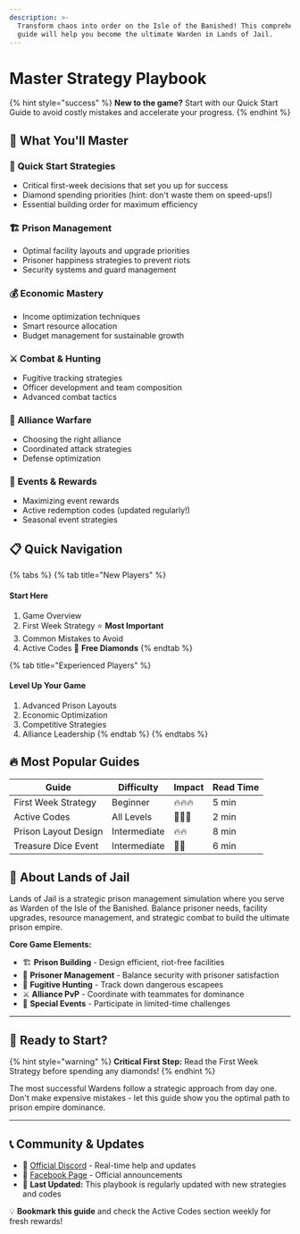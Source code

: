 ```yaml
---
description: >-
  Transform chaos into order on the Isle of the Banished! This comprehensive
  guide will help you become the ultimate Warden in Lands of Jail.
---
```


# Master Strategy Playbook

{% hint style="success" %}
**New to the game?** Start with our Quick Start Guide to avoid costly mistakes and accelerate your progress.
{% endhint %}

## 🎯 What You'll Master

### 🚀 **Quick Start Strategies**

* Critical first-week decisions that set you up for success
* Diamond spending priorities (hint: don't waste them on speed-ups!)
* Essential building order for maximum efficiency

### 🏗️ **Prison Management**

* Optimal facility layouts and upgrade priorities
* Prisoner happiness strategies to prevent riots
* Security systems and guard management

### 💰 **Economic Mastery**

* Income optimization techniques
* Smart resource allocation
* Budget management for sustainable growth

### ⚔️ **Combat & Hunting**

* Fugitive tracking strategies
* Officer development and team composition
* Advanced combat tactics

### 🤝 **Alliance Warfare**

* Choosing the right alliance
* Coordinated attack strategies
* Defense optimization

### 🎪 **Events & Rewards**

* Maximizing event rewards
* Active redemption codes (updated regularly!)
* Seasonal event strategies

## 📋 Quick Navigation

{% tabs %}
{% tab title="New Players" %}
#### Start Here

1. Game Overview
2. First Week Strategy ⭐ **Most Important**
3. Common Mistakes to Avoid
4. Active Codes 💎 **Free Diamonds**
{% endtab %}

{% tab title="Experienced Players" %}
#### Level Up Your Game

1. Advanced Prison Layouts
2. Economic Optimization
3. Competitive Strategies
4. Alliance Leadership
{% endtab %}
{% endtabs %}

## 🔥 Most Popular Guides

| Guide                | Difficulty   | Impact | Read Time |
| -------------------- | ------------ | ------ | --------- |
| First Week Strategy  | Beginner     | 🔥🔥🔥 | 5 min     |
| Active Codes         | All Levels   | 💎💎💎 | 2 min     |
| Prison Layout Design | Intermediate | 🔥🔥   | 8 min     |
| Treasure Dice Event  | Intermediate | 💎💎   | 6 min     |

## 📱 About Lands of Jail

Lands of Jail is a strategic prison management simulation where you serve as Warden of the Isle of the Banished. Balance prisoner needs, facility upgrades, resource management, and strategic combat to build the ultimate prison empire.

**Core Game Elements:**

* 🏗️ **Prison Building** - Design efficient, riot-free facilities
* 👥 **Prisoner Management** - Balance security with prisoner satisfaction
* 🎯 **Fugitive Hunting** - Track down dangerous escapees
* ⚔️ **Alliance PvP** - Coordinate with teammates for dominance
* 🎪 **Special Events** - Participate in limited-time challenges

***

## 🚀 Ready to Start?

{% hint style="warning" %}
**Critical First Step:** Read the First Week Strategy before spending any diamonds!
{% endhint %}

The most successful Wardens follow a strategic approach from day one. Don't make expensive mistakes - let this guide show you the optimal path to prison empire dominance.

***

## 📞 Community & Updates

* 📢 [Official Discord](https://discord.com/invite/lands-of-jail) - Real-time help and updates
* 📘 [Facebook Page](https://facebook.com/LandsofJail) - Official announcements
* 🔄 **Last Updated:** This playbook is regularly updated with new strategies and codes

💡 **Bookmark this guide** and check the Active Codes section weekly for fresh rewards!
